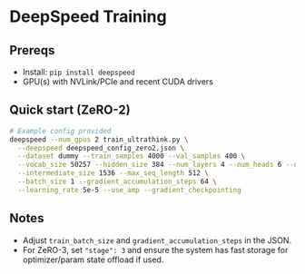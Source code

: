 # DeepSpeed Training

## Prereqs
- Install: `pip install deepspeed`
- GPU(s) with NVLink/PCIe and recent CUDA drivers

## Quick start (ZeRO-2)
```bash
# Example config provided
deepspeed --num_gpus 2 train_ultrathink.py \
  --deepspeed deepspeed_config_zero2.json \
  --dataset dummy --train_samples 4000 --val_samples 400 \
  --vocab_size 50257 --hidden_size 384 --num_layers 4 --num_heads 6 --num_kv_heads 6 \
  --intermediate_size 1536 --max_seq_length 512 \
  --batch_size 1 --gradient_accumulation_steps 64 \
  --learning_rate 5e-5 --use_amp --gradient_checkpointing
```

## Notes
- Adjust `train_batch_size` and `gradient_accumulation_steps` in the JSON.
- For ZeRO-3, set `"stage": 3` and ensure the system has fast storage for optimizer/param state offload if used.
